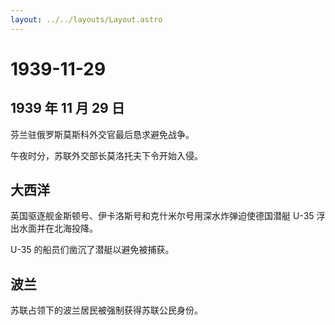 ```yaml
---
layout: ../../layouts/Layout.astro
---
```


# 1939-11-29

## 1939 年 11 月 29 日

芬兰驻俄罗斯莫斯科外交官最后恳求避免战争。

午夜时分，苏联外交部长莫洛托夫下令开始入侵。

## 大西洋

英国驱逐舰金斯顿号、伊卡洛斯号和克什米尔号用深水炸弹迫使德国潜艇 U-35
浮出水面并在北海投降。

U-35 的船员们凿沉了潜艇以避免被捕获。

## 波兰

苏联占领下的波兰居民被强制获得苏联公民身份。